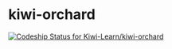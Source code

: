 # kiwi-orchard
[ ![Codeship Status for Kiwi-Learn/kiwi-orchard](https://codeship.com/projects/a4335810-839b-0133-5d19-2e117485f168/status?branch=master)](https://codeship.com/projects/121798)
